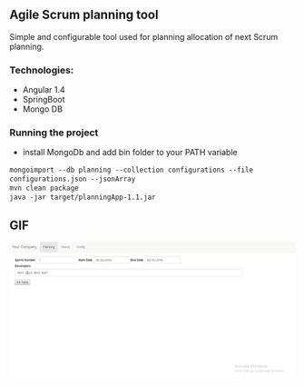 ## Agile Scrum planning tool
  Simple and configurable tool used for planning allocation of next Scrum planning. 
### Technologies:
  - Angular 1.4
  - SpringBoot
  - Mongo DB
  
### Running the project
  - install MongoDb and add bin folder to your PATH variable
  ```shell
  mongoimport --db planning --collection configurations --file configurations.json --jsonArray
  mvn clean package
  java -jar target/planningApp-1.1.jar
  ```
 ## GIF
 ![](agile_planning_app/planning.gif)
